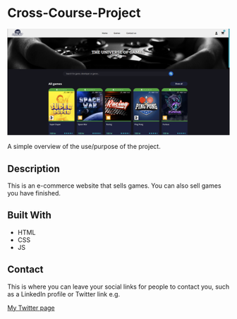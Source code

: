 # Cross-Course-Project

![image](https://github.com/Noroff-FEU-Assignments/cross-course-project-LSDsloth/blob/main/gamehub.png?raw=true)

A simple overview of the use/purpose of the project.

## Description

This is an e-commerce website that sells games. You can also sell games you have finished.

## Built With

- HTML
- CSS
- JS

## Contact

This is where you can leave your social links for people to contact you, such as a LinkedIn profile or Twitter link e.g.

[My Twitter page](https://twitter.com/StianLibeck)


